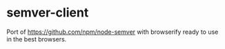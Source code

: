 # semver-client

Port of https://github.com/npm/node-semver with browserify ready to use in the best browsers.
